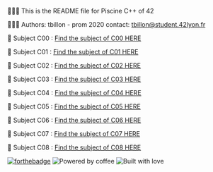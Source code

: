 👨🏻‍💻 This is the README file for Piscine C++ of 42

👨🏼‍🎓 Authors: tbillon - prom 2020 contact: tbillon@student.42lyon.fr

📒 Subject C00 : [Find the subject of C00 HERE](https://cdn.intra.42.fr/pdf/pdf/35184/fr.subject.pdf)

📒 Subject C01 : [Find the subject of C01 HERE](https://cdn.intra.42.fr/pdf/pdf/35178/en.subject.pdf)

📒 Subject C02 : [Find the subject of C02 HERE](https://cdn.intra.42.fr/pdf/pdf/35173/fr.subject.pdf)

📒 Subject C03 : [Find the subject of C03 HERE](https://cdn.intra.42.fr/pdf/pdf/35169/en.subject.pdf)

📒 Subject C04 : [Find the subject of C04 HERE](https://cdn.intra.42.fr/pdf/pdf/35182/en.subject.pdf)

📒 Subject C05 : [Find the subject of C05 HERE](https://cdn.intra.42.fr/pdf/pdf/35168/fr.subject.pdf)

📒 Subject C06 : [Find the subject of C06 HERE](https://cdn.intra.42.fr/pdf/pdf/35188/fr.subject.pdf)

📒 Subject C07 : [Find the subject of C07 HERE](https://cdn.intra.42.fr/pdf/pdf/35170/en.subject.pdf)

📒 Subject C08 : [Find the subject of C08 HERE](https://cdn.intra.42.fr/pdf/pdf/35186/en.subject.pdf)

[![forthebadge](https://forthebadge.com/images/badges/made-with-c-plus-plus.svg)](https://forthebadge.com) ![Powered by coffee](https://forthebadge.com/images/badges/powered-by-coffee.svg) ![Built with love](https://forthebadge.com/images/badges/built-with-love.svg)
